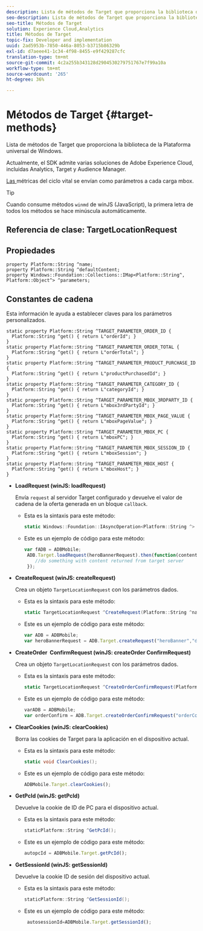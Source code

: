 ```yaml
---
description: Lista de métodos de Target que proporciona la biblioteca de la Plataforma universal de Windows.
seo-description: Lista de métodos de Target que proporciona la biblioteca de la Plataforma universal de Windows.
seo-title: Métodos de Target
solution: Experience Cloud,Analytics
title: Métodos de Target
topic-fix: Developer and implementation
uuid: 2ad5953b-7850-446a-8053-b3715b86329b
exl-id: d7aeee41-1c34-4f98-8455-e9f429287cfc
translation-type: tm+mt
source-git-commit: 4c2a255b343128d2904530279751767e7f99a10a
workflow-type: tm+mt
source-wordcount: '265'
ht-degree: 36%

---
```


# Métodos de Target {#target-methods}

Lista de métodos de Target que proporciona la biblioteca de la Plataforma universal de Windows.

Actualmente, el SDK admite varias soluciones de Adobe Experience Cloud, incluidas Analytics, Target y Audience Manager.

[Las ](/help/universal-windows/metrics.md) métricas del ciclo vital se envían como parámetros a cada carga mbox.

>[!TIP]
>
>Cuando consume métodos `winmd` de winJS (JavaScript), la primera letra de todos los métodos se hace minúscula automáticamente.

## Referencia de clase: TargetLocationRequest

## Propiedades

```
property Platform::String ^name; 
property Platform::String ^defaultContent; 
property Windows::Foundation::Collections::IMap<Platform::String^, Platform::Object^> ^parameters;
```

## Constantes de cadena

Esta información le ayuda a establecer claves para los parámetros personalizados.

```
static property Platform::String ^TARGET_PARAMETER_ORDER_ID { 
  Platform::String ^get() { return L"orderId"; } 
} 
static property Platform::String ^TARGET_PARAMETER_ORDER_TOTAL { 
  Platform::String ^get() { return L"orderTotal"; } 
} 
static property Platform::String ^TARGET_PARAMETER_PRODUCT_PURCHASE_ID { 
  Platform::String ^get() { return L"productPurchasedId"; } 
} 
static property Platform::String ^TARGET_PARAMETER_CATEGORY_ID { 
  Platform::String ^get() { return L"categoryId"; } 
} 
static property Platform::String ^TARGET_PARAMETER_MBOX_3RDPARTY_ID { 
  Platform::String ^get() { return L"mbox3rdPartyId"; } 
} 
static property Platform::String ^TARGET_PARAMETER_MBOX_PAGE_VALUE { 
  Platform::String ^get() { return L"mboxPageValue"; } 
} 
static property Platform::String ^TARGET_PARAMETER_MBOX_PC { 
  Platform::String ^get() { return L"mboxPC"; } 
} 
static property Platform::String ^TARGET_PARAMETER_MBOX_SESSION_ID { 
  Platform::String ^get() { return L"mboxSession"; } 
} 
static property Platform::String ^TARGET_PARAMETER_MBOX_HOST { 
  Platform::String ^get() { return L"mboxHost"; } 
}
```

* **LoadRequest (winJS: loadRequest)**

   Envía `request` al servidor Target configurado y devuelve el valor de cadena de la oferta generada en un bloque `callback`.

   * Esta es la sintaxis para este método:

      ```csharp
      static Windows::Foundation::IAsyncOperation<Platform::String ^> ^LoadRequest(TargetLocationRequest ^request);
      ```

   * Este es un ejemplo de código para este método:

      ```js
      var fADB = ADBMobile; 
       ADB.Target.loadRequest(heroBannerRequest).then(function(content){ 
          //do something with content returned from target server 
       });
      ```

* **CreateRequest (winJS: createRequest)**

   Crea un objeto `TargetLocationRequest` con los parámetros dados.

   * Esta es la sintaxis para este método:

      ```csharp
      static TargetLocationRequest ^CreateRequest(Platform::String ^name, Platform::String ^defaultContent,Windows::Foundation::Collections::IMap<Platform::String^,Platform::Object^> ^parameters); 
      ```

   * Este es un ejemplo de código para este método:

      ```js
      var ADB = ADBMobile;
      var heroBannerRequest = ADB.Target.createRequest("heroBanner","default.png", null); 
      ```

* **CreateOrder &#x200B; ConfirmRequest (winJS: createOrder &#x200B; ConfirmRequest)**

   Crea un objeto `TargetLocationRequest` con los parámetros dados.

   * Esta es la sintaxis para este método:

      ```csharp
      static TargetLocationRequest ^CreateOrderConfirmRequest(Platform::String ^name, Platform::String ^orderId,Platform::String ^orderTotal,Platform::String ^productPurchasedId,Windows::Foundation::Collections::IMap<Platform::String^,Platform::Object^> ^parameters); 
      ```

   * Este es un ejemplo de código para este método:

      ```js
      varADB = ADBMobile;
      var orderConfirm = ADB.Target.createOrderConfirmRequest("orderConfirm","order","47.88","3722",null);
      ```

* **ClearCookies (winJS: clearCookies)**

   Borra las cookies de Target para la aplicación en el dispositivo actual.

   * Esta es la sintaxis para este método:

      ```csharp
      static void ClearCookies();
      ```

   * Este es un ejemplo de código para este método:

      ```js
      ADBMobile.Target.clearCookies();
      ```

* **GetPcId (winJS: getPcId)**

   Devuelve la cookie de ID de PC para el dispositivo actual.

   * Esta es la sintaxis para este método:

      ```csharp
      staticPlatform::String ^GetPcId();
      ```

   * Este es un ejemplo de código para este método:

      ```js
      autopcId = ADBMobile.Target.getPcId();
      ```

* **GetSessionId (winJS: getSessionId)**

   Devuelve la cookie ID de sesión del dispositivo actual.

   * Esta es la sintaxis para este método:

      ```csharp
      staticPlatform::String ^GetSessionId();
      ```

   * Este es un ejemplo de código para este método:

      ```js
       autosessionId=ADBMobile.Target.getSessionId(); 
      ```
